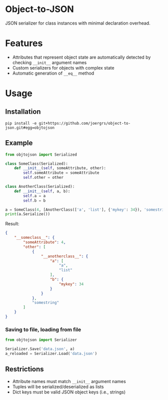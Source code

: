 # Object-to-JSON

JSON serializer for class instances with minimal declaration overhead.

# Features
* Attributes that represent object state are automatically detected
  by checking `__init__` argument names
* Custom serializers for objects with complex state
* Automatic generation of `__eq__` method

# Usage

## Installation

`pip install -e git+https://github.com/joergrs/object-to-json.git#egg=objtojson`

## Example

```python
from objtojson import Serialized

class SomeClass(Serialized):
    def __init__(self, someAttribute, other):
        self.someAttribute = someAttribute
        self.other = other

class AnotherClass(Serialized):
    def __init__(self, a, b):
        self.a = a
        self.b = b

a = SomeClass(4, [AnotherClass(['a', 'list'], {'mykey': 34}), 'somestring'])      
print(a.Serialize())
```
Result:
```json
{
    "__someclass__": {
        "someAttribute": 4,
        "other": [
            {
                "__anotherclass__": {
                    "a": [
                        "a",
                        "list"
                    ],
                    "b": {
                        "mykey": 34
                    }
                }
            },
            "somestring"
        ]
    }
}
```

### Saving to file, loading from file

```python
from objtojson import Serializer

Serializer.Save('data.json', a)
a_reloaded = Serializer.Load('data.json')
```

## Restrictions

* Attribute names must match `__init__` argument names
* Tuples will be serialized/deserialized as lists
* Dict keys must be valid JSON object keys (i.e., strings)